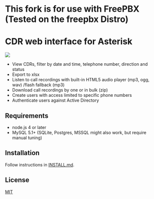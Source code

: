 # This fork is for use with FreePBX (Tested on the freepbx Distro)

# CDR web interface for Asterisk

![](https://cloud.githubusercontent.com/assets/1784421/17270493/24dda150-5664-11e6-8e4e-a8479fdf6307.png)

- View CDRs, filter by date and time, telephone number, direction and status
- Export to xlsx
- Listen to call recordings with built-in HTML5 audio player (mp3, ogg, wav) /flash fallback (mp3)
- Download call recordings by one or in bulk (zip)
- Create users with access limited to specific phone numbers
- Authenticate users against Active Directory

## Requirements

- node.js 4 or later
- MySQL 5.1+ (SQLite, Postgres, MSSQL might also work, but require manual tuning)

## Installation

Follow instructions in [INSTALL.md](INSTALL.md).

## License

[MIT](LICENSE)
